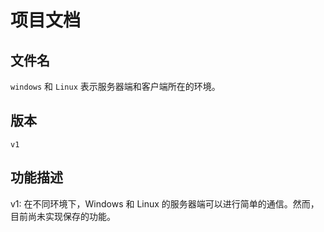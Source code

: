 # 项目文档

## 文件名
`windows` 和 `Linux` 表示服务器端和客户端所在的环境。

## 版本
`v1`

## 功能描述
v1:
在不同环境下，Windows 和 Linux 的服务器端可以进行简单的通信。然而，目前尚未实现保存的功能。